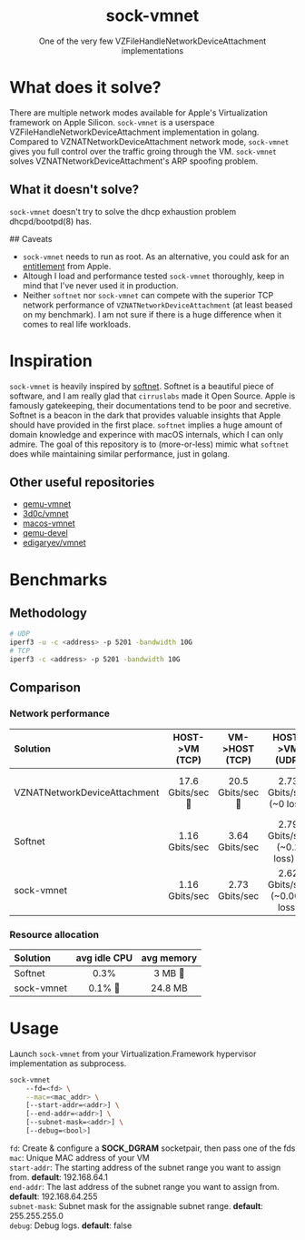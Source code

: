<h1 align="center">sock-vmnet</h1>
<p align="center">
    One of the very few VZFileHandleNetworkDeviceAttachment implementations
</p>

# What does it solve?
There are multiple network modes available for Apple's Virtualization framework on Apple Silicon. `sock-vmnet` is a userspace VZFileHandleNetworkDeviceAttachment implementation in golang. Compared to VZNATNetworkDeviceAttachment network mode, `sock-vmnet` gives you full control over the traffic groing through the VM. `sock-vmnet` solves VZNATNetworkDeviceAttachment's ARP spoofing problem.

## What it doesn't solve?
`sock-vmnet` doesn't try to solve the dhcp exhaustion problem dhcpd/bootpd(8) has.

## Caveats
- `sock-vmnet` needs to run as root. As an alternative, you could ask for an [entitlement](https://developer.apple.com/documentation/bundleresources/entitlements/com_apple_vm_networking) from Apple.
- Altough I load and performance tested `sock-vmnet` thoroughly, keep in mind that I've never used it in production.
- Neither `softnet` nor `sock-vmnet` can compete with the superior TCP network performance of `VZNATNetworkDeviceAttachment` (at least beased on my benchmark). I am not sure if there is a huge difference when it comes to real life workloads.

# Inspiration
`sock-vmnet` is heavily inspired by [softnet](https://github.com/cirruslabs/softnet). Softnet is a beautiful piece of software, and I am really glad that `cirruslabs` made it Open Source. Apple is famously gatekeeping, their documentations tend to be poor and secretive. Softnet is a beacon in the dark that provides valuable insights that Apple should have provided in the first place. `softnet` implies a huge amount of domain knowledge and experince with macOS internals, which I can only admire. The goal of this repository is to (more-or-less) mimic what `softnet` does while maintaining similar performance, just in golang.

## Other useful repositories
- [qemu-vmnet](https://github.com/alessiodionisi/qemu-vmnet)
- [3d0c/vmnet](https://github.com/3d0c/vmnet)
- [macos-vmnet](https://github.com/hamishcoleman/macos-vmnet)
- [qemu-devel](https://lists.gnu.org/archive/html/qemu-devel/2021-02/msg04637.html)
- [edigaryev/vmnet](https://github.com/edigaryev/vmnet)

# Benchmarks

## Methodology
```bash
# UDP
iperf3 -u -c <address> -p 5201 -bandwidth 10G
# TCP
iperf3 -c <address> -p 5201 -bandwidth 10G
```
## Comparison

### Network performance

| Solution | HOST->VM (TCP) | VM->HOST (TCP) | HOST->VM (UDP) | VM->HOST (UDP) |
| :------- | :------------: | :------------: | :------------: | :------------: |
| VZNATNetworkDeviceAttachment | 17.6 Gbits/sec :tada: | 20.5 Gbits/sec :tada: | 2.73 Gbits/sec (~0 loss) | 3.10 Gbits/sec (~30% loss)
| Softnet |  1.16 Gbits/sec | 3.64 Gbits/sec | 2.79 Gbits/sec (~0.2 loss) :tada: | 3.64 Gbits/sec (~20% loss) 
| sock-vmnet |  1.16 Gbits/sec | 2.73 Gbits/sec | 2.62 Gbits/sec (~0.003 loss) | 3.66 Gbits/sec (~19% loss) :tada:

### Resource allocation

| Solution | avg idle CPU | avg memory |
| :------- | :-----: | :--------: |
| Softnet | 0.3% | 3 MB :tada:
| sock-vmnet | 0.1% :tada: | 24.8 MB
# Usage

Launch `sock-vmnet` from your Virtualization.Framework hypervisor implementation as subprocess.
```bash
sock-vmnet 
    --fd=<fd> \
    --mac=<mac_addr> \
    [--start-addr=<addr>] \
    [--end-addr=<addr>] \
    [--subnet-mask=<addr>] \
    [--debug=<bool>]

```

`fd`: Create & configure a **SOCK_DGRAM** socketpair, then pass one of the fds  
`mac`: Unique MAC address of your VM  
`start-addr`: The starting address of the subnet range you want to assign from. **default**: 192.168.64.1  
`end-addr`: The last address of the subnet range you want to assign from. **default**: 192.168.64.255  
`subnet-mask`: Subnet mask for the assignable subnet range. **default**: 255.255.255.0  
`debug`: Debug logs. **default**: false